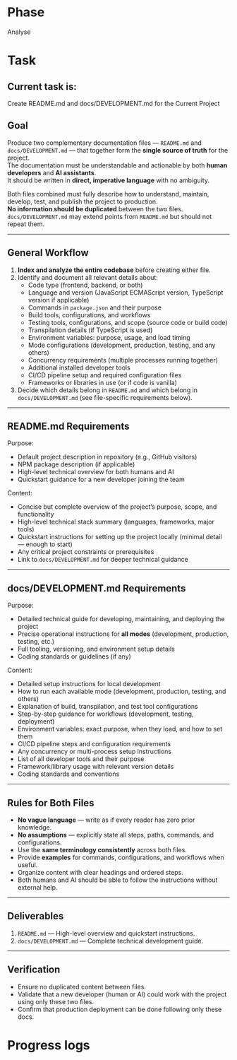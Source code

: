 # Phase
Analyse

# Task

## Current task is: 
Create README.md and docs/DEVELOPMENT.md for the Current Project

## Goal
Produce two complementary documentation files — `README.md` and `docs/DEVELOPMENT.md` — that together form the **single source of truth** for the project.  
The documentation must be understandable and actionable by both **human developers** and **AI assistants**.  
It should be written in **direct, imperative language** with no ambiguity.

Both files combined must fully describe how to understand, maintain, develop, test, and publish the project to production.  
**No information should be duplicated** between the two files.  
`docs/DEVELOPMENT.md` may extend points from `README.md` but should not repeat them.

---

## General Workflow
1. **Index and analyze the entire codebase** before creating either file.
2. Identify and document all relevant details about:
   - Code type (frontend, backend, or both)
   - Language and version (JavaScript ECMAScript version, TypeScript version if applicable)
   - Commands in `package.json` and their purpose
   - Build tools, configurations, and workflows
   - Testing tools, configurations, and scope (source code or build code)
   - Transpilation details (if TypeScript is used)
   - Environment variables: purpose, usage, and load timing
   - Mode configurations (development, production, testing, and any others)
   - Concurrency requirements (multiple processes running together)
   - Additional installed developer tools
   - CI/CD pipeline setup and required configuration files
   - Frameworks or libraries in use (or if code is vanilla)
3. Decide which details belong in `README.md` and which belong in `docs/DEVELOPMENT.md` (see file-specific requirements below).

---

## README.md Requirements
Purpose:
- Default project description in repository (e.g., GitHub visitors)
- NPM package description (if applicable)
- High-level technical overview for both humans and AI
- Quickstart guidance for a new developer joining the team

Content:
- Concise but complete overview of the project’s purpose, scope, and functionality
- High-level technical stack summary (languages, frameworks, major tools)
- Quickstart instructions for setting up the project locally (minimal detail — enough to start)
- Any critical project constraints or prerequisites
- Link to `docs/DEVELOPMENT.md` for deeper technical guidance

---

## docs/DEVELOPMENT.md Requirements
Purpose:
- Detailed technical guide for developing, maintaining, and deploying the project
- Precise operational instructions for **all modes** (development, production, testing, etc.)
- Full tooling, versioning, and environment setup details
- Coding standards or guidelines (if any)

Content:
- Detailed setup instructions for local development
- How to run each available mode (development, production, testing, and others)
- Explanation of build, transpilation, and test tool configurations
- Step-by-step guidance for workflows (development, testing, deployment)
- Environment variables: exact purpose, when they load, and how to set them
- CI/CD pipeline steps and configuration requirements
- Any concurrency or multi-process setup instructions
- List of all developer tools and their purpose
- Framework/library usage with relevant version details
- Coding standards and conventions

---

## Rules for Both Files
- **No vague language** — write as if every reader has zero prior knowledge.
- **No assumptions** — explicitly state all steps, paths, commands, and configurations.
- Use the **same terminology consistently** across both files.
- Provide **examples** for commands, configurations, and workflows when useful.
- Organize content with clear headings and ordered steps.
- Both humans and AI should be able to follow the instructions without external help.

---

## Deliverables
1. `README.md` — High-level overview and quickstart instructions.
2. `docs/DEVELOPMENT.md` — Complete technical development guide.

---

## Verification
- Ensure no duplicated content between files.
- Validate that a new developer (human or AI) could work with the project using only these two files.
- Confirm that production deployment can be done following only these docs.

# Progress logs